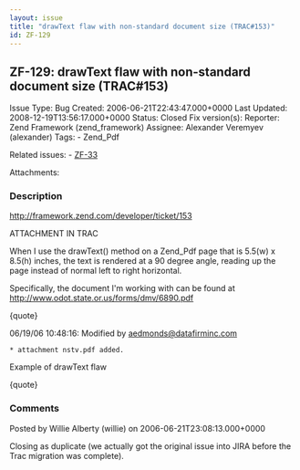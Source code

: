 ```yaml
---
layout: issue
title: "drawText flaw with non-standard document size (TRAC#153)"
id: ZF-129
---
```


ZF-129: drawText flaw with non-standard document size (TRAC#153)
----------------------------------------------------------------

 Issue Type: Bug Created: 2006-06-21T22:43:47.000+0000 Last Updated: 2008-12-19T13:56:17.000+0000 Status: Closed Fix version(s): 
 Reporter:  Zend Framework (zend\_framework)  Assignee:  Alexander Veremyev (alexander)  Tags: - Zend\_Pdf
 
 Related issues: - [ZF-33](/issues/browse/ZF-33)
 
 Attachments: 
### Description

<http://framework.zend.com/developer/ticket/153>

ATTACHMENT IN TRAC

When I use the drawText() method on a Zend\_Pdf page that is 5.5(w) x 8.5(h) inches, the text is rendered at a 90 degree angle, reading up the page instead of normal left to right horizontal.

Specifically, the document I'm working with can be found at <http://www.odot.state.or.us/forms/dmv/6890.pdf>

{quote}

06/19/06 10:48:16: Modified by aedmonds@datafirminc.com

 
    * attachment nstv.pdf added.


Example of drawText flaw

{quote}

 

 

### Comments

Posted by Willie Alberty (willie) on 2006-06-21T23:08:13.000+0000

Closing as duplicate (we actually got the original issue into JIRA before the Trac migration was complete).

 

 